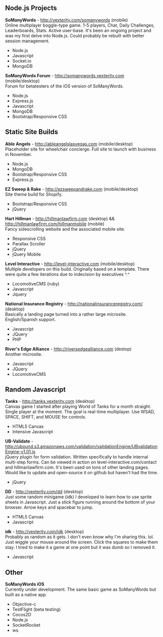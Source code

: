 
Node.js Projects
----------------

**SoManyWords** - http://vexterity.com/somanywords (mobile)  
Online multiplayer boggle-type game. 1-5 players, Chat, Daily Challenges, Leaderboards, Stats. Active user-base. It's been an ongoing project and was my first delve into Node.js. Could probably be rebuilt with better session management.
* Node.js
* Javascript
* Socket.io
* MongoDB

**SoManyWords Forum** - http://somanywords.vexterity.com (mobile/desktop)  
Forum for betatesters of the iOS version of SoManyWords.
* Node.js
* Express.js
* Javascript
* MongoDB
* Bootstrap/Responsive CSS




Static Site Builds  
------------------

**Able Angels** - http://ableangelslasvegas.com (mobile/desktop)  
Placeholder site for wheelchair concierge. Full site to launch with business in November.
* Node.js
* MongoDB
* Bootstrap/Responsive CSS
* Express.js


**EZ Sweep & Rake** - http://ezsweepandrake.com (mobile/desktop)  
Site theme build for Shopify.
* Bootstrap/Responsive CSS
* jQuery


**Hart Hillman** - http://hillmanlawfirm.com (desktop)  && http://hillmanlawfirm.com/hillmanmobile (mobile)  
Fancy sidescrolling website and the associated mobile site.
* Responsive CSS
* Parallax Scroller
* jQuery
* jQuery Mobile


**Level Interactive** - http://level-interactive.com (mobile/desktop)  
Multiple developers on this build. Originally based on a template. There were quite a few iterations due to indecision by executives ^.^
* LocomotiveCMS (ruby)
* Javascript
* Jquery


**National Insurance Registry** - http://nationalinsuranceregistry.com/ (desktop)  
Basically a landing page turned into a rather large microsite. English/Spanish support.
* Javascript
* JQuery
* PHP


**River's Edge Alliance** - http://riversedgealliance.com (destop)  
Another microsite.
* Javascript
* JQuery
* LocomotiveCMS


Random Javascript
-----------------

**Tanks** - http://tanks.vexterity.com (desktop)  
Canvas game I started after playing World of Tanks for a month straight. Single player at the moment. The goal is real-time multiplayer. Use WSAD, SPACE, SHIFT, and MOUSE for controls.
* HTML5 Canvas
* Intensive Javascript


**UB-Validate** - http://ubound.s3.amazonaws.com/validation/validationEngine/UBvalidationEngine-v1.01.js  
jQuery plugin for form validation. Written specifically to handle internal multi-step forms. Can be viewed in action on level-interactive.com/contact and hillmanlawfirm.com. It's been used on tons of other landing pages. Would like to update and open-source it on github but haven't had the time.
* jQuery


**DD** - http://vexterity.com/dd (desktop)  
Just some random minigame (idk) I developed to learn how to use sprite sheets in Javascript. Just a stick figure running around the bottom of your browser. Arrow keys and spacebar to jump.
* HTML5 Canvas
* Javascript


**idk** - http://vexterity.com/idk (desktop)  
Probably as random as it gets. I don't even know why I'm sharing this. lol. Just wiggle your mouse around the screen. Click the squares to make them stay. I tried to make it a game at one point but it was dumb so I removed it.
* Javascript




Other
-------

**SoManyWords iOS**  
Currently under development. The same basic game as SoManyWords but built as a native app.
* Objective-c
* TestFlight (beta testing)
* Cocos2D
* Node.js
* SocketRocket
* ws